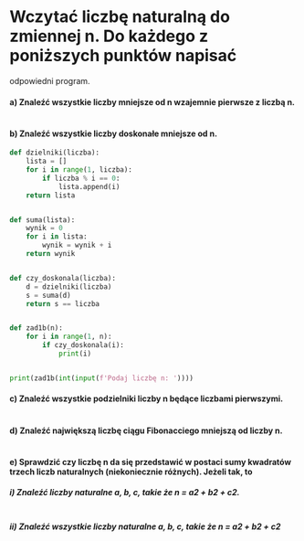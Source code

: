 # Wczytać liczbę naturalną do zmiennej n. Do każdego z poniższych punktów napisać
odpowiedni program.
#### a) Znaleźć wszystkie liczby mniejsze od n wzajemnie pierwsze z liczbą n.
```python

```
#### b) Znaleźć wszystkie liczby doskonałe mniejsze od n.
```python
def dzielniki(liczba):
    lista = []
    for i in range(1, liczba):
        if liczba % i == 0:
            lista.append(i)
    return lista


def suma(lista):
    wynik = 0
    for i in lista:
        wynik = wynik + i
    return wynik


def czy_doskonala(liczba):
    d = dzielniki(liczba)
    s = suma(d)
    return s == liczba


def zad1b(n):
    for i in range(1, n):
        if czy_doskonala(i):
            print(i)


print(zad1b(int(input(f'Podaj liczbę n: '))))
```
#### c) Znaleźć wszystkie podzielniki liczby n będące liczbami pierwszymi.
```python

```
#### d) Znaleźć największą liczbę ciągu Fibonacciego mniejszą od liczby n.

```python

```
#### e) Sprawdzić czy liczbę n da się przedstawić w postaci sumy kwadratów trzech liczb naturalnych (niekoniecznie różnych). Jeżeli tak, to

##### i) Znaleźć liczby naturalne a, b, c, takie że n = a2 + b2 + c2.
```python

```
##### ii) Znaleźć wszystkie liczby naturalne a, b, c, takie że n = a2 + b2 + c2
```python

```
